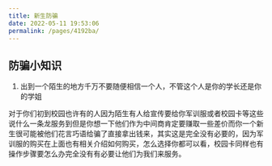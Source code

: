 ```yaml
---
title: 新生防骗
date: 2022-05-11 19:53:06
permalink: /pages/4192ba/
---
```

## 防骗小知识
1. 出到一个陌生的地方千万不要随便相信一个人，不管这个人是你的学长还是你的学姐

对于你们初到校园也许有的人因为陌生有人给宣传要给你军训服或者校园卡等这些说什么一条龙服务到但是你想一下他们作为中间商肯定要赚取一些差价而你一个新生很可能被他们花言巧语给骗了直接拿出钱来，其实这是完全没有必要的，因为军训服的购买在上面也有相关介绍如何购买，怎么选择你都可以看，校园卡同样也有操作步骤要怎么办完全没有有必要让他们为我们来服务。

